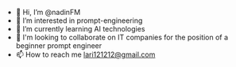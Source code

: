 - 👋 Hi, I’m @nadinFM
- 👀 I’m interested in prompt-engineering
- 🌱 I’m currently learning AI technologies
- 💞️ I'm looking to collaborate on IT companies for the position of a beginner prompt engineer
- 📫 How to reach me lari121212@gmail.com 
<!---
nadinFM/nadinFM is a ✨ special ✨ repository because its `README.md` (this file) appears on your GitHub profile.
You can click the Preview link to take a look at your changes.
--->
